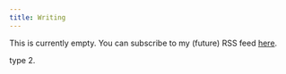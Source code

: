```yaml
---
title: Writing
---
```


This is currently empty. You can subscribe to my (future) RSS feed [here](./post/index.xml).

type 2.